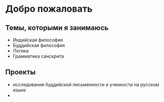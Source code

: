 # Добро пожаловать

## Темы, которыми я занимаюсь

* Индийская философия
* Буддийская философия
* Логика
* Грамматика санскрита

## Проекты

* исследования буддийской письменности и ученности на русском языке
* 
